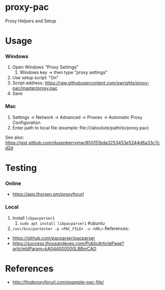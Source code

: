 # proxy-pac
Proxy Helpers and Setup

# Usage
### Windows
1. Open Windows "Proxy Settings"
   1. Windows key → then type "proxy settings"
1. Use setup script: "On"
1. Script address: https://raw.githubusercontent.com/swrights/proxy-pac/master/proxy.pac
1. Save


### Mac
1. Settings → Network → Advanced → Proxies → Automatic Proxy Configuration
1. Enter path to local file (example: file:///absolute/path/to/proxy.pac)

See also: https://gist.github.com/dusenberrymw/850151bda3253453e5244d6a33c7cd2d

# Testing
### Online
* https://app.thorsen.pm/proxyforurl

### Local
1. Install `libpacparser1`
   1. `sudo apt install libpacparser1` #ubuntu
1. `/usr/bin/pactester -p <PAC_FILE> -u <URL>`
References:
* https://github.com/pacparser/pacparser
* https://success.thousandeyes.com/PublicArticlePage?articleIdParam=kA044000000LBBmCAO

# References
* http://findproxyforurl.com/example-pac-file/
